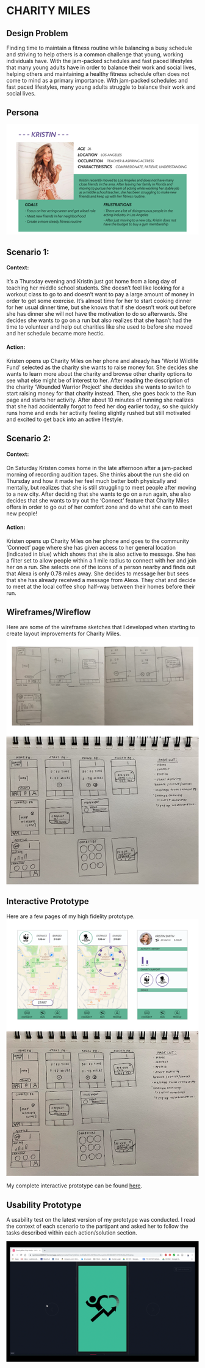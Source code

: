 # CHARITY MILES

## Design Problem
Finding time to maintain a fitness routine while balancing a busy schedule and striving to help others is a common challenge that young, working individuals have. 
With the jam-packed schedules and fast paced lifestyles that many young adults have in order to balance their work and social lives, helping others and maintaining a healthy fitness schedule often does not come to mind as a primary importance.
With jam-packed schedules and fast paced lifestyles, many young adults struggle to balance their work and social lives.


## Persona
![Persona](https://github.com/sydnieso/DH150-SydnieSo-FinalProject/blob/master/Persona.png)

## Scenario 1:
#### Context:
It’s a Thursday evening and Kristin just got home from a long day of teaching her middle school students. She doesn’t feel like looking for a workout class to go to and doesn’t want to pay a large amount of money in order to get some exercise. It’s almost time for her to start cooking dinner for her usual dinner time, but she knows that if she doesn’t work out before she has dinner she will not have the motivation to do so afterwards. She decides she wants to go on a run but also realizes that she hasn’t had the time to volunteer and help out charities like she used to before she moved and her schedule became more hectic.

#### Action:
Kristen opens up Charity Miles on her phone and already has 'World Wildlife Fund’ selected as the charity she wants to raise money for. She decides she wants to learn more about the charity and browse other charity options to see what else might be of interest to her. After reading the description of the charity ‘Wounded Warrior Project’ she decides she wants to switch to start raising money for that charity instead. Then, she goes back to the Run page and starts her activity. After about 10 minutes of running she realizes that she had accidentally forgot to feed her dog earlier today, so she quickly runs home and ends her activity feeling slightly rushed but still motivated and excited to get back into an active lifestyle. 

## Scenario 2:
#### Context:
On Saturday Kristen comes home in the late afternoon after a jam-packed morning of recording audition tapes. She thinks about the run she did on Thursday and how it made her feel much better both physically and mentally, but realizes that she is still struggling to meet people after moving to a new city. After deciding that she wants to go on a run again, she also decides that she wants to try out the ‘Connect’ feature that Charity Miles offers in order to go out of her comfort zone and do what she can to meet new people!

#### Action:
Kristen opens up Charity Miles on her phone and goes to the community ‘Connect’ page where she has given access to her general location (indicated in blue) which shows that she is also active to message. She has a filter set to allow people within a 1 mile radius to connect with her and join her on a run. She selects one of the icons of a person nearby and finds out that Alexa is only 0.78 miles away. She decides to message her but sees that she has already received a message from Alexa. They chat and decide to meet at the local coffee shop half-way between their homes before their run.

## Wireframes/Wireflow
Here are some of the wireframe sketches that I developed when starting to create layout improvements for Charity Miles.
![Wireframe Sketch 1](https://github.com/sydnieso/DH150-SydnieSo-FinalProject/blob/master/Wireframe%20Sketch%201.png)
![Wireframe Sketch 2](https://github.com/sydnieso/DH150-SydnieSo-FinalProject/blob/master/WireframeSketch2.jpg)

## Interactive Prototype
Here are a few pages of my high fidelity prototype.
![Prototype Cluster 1](https://github.com/sydnieso/DH150-SydnieSo-FinalProject/blob/master/Prototype%20Cluster%201.png)
![Prototype Cluster 2](https://github.com/sydnieso/DH150-SydnieSo-FinalProject/blob/master/Wireframe%20Sketch%202.png)

My complete interactive prototype can be found [here](https://sydnieso288937.invisionapp.com/overview/CharityMiles-ck40elkcl03v5019cszthuxye/screens?v=GRDyNZXlsy9Qvy0Q6i12AA%3D%3D&linkshare=urlcopied).

## Usability Prototype
A usability test on the latest version of my prototype was conducted. I read the context of each scenario to the partipant and asked her to follow the tasks described within each action/solution section.

[![Usability Test Video](https://github.com/sydnieso/DH150-SydnieSo-FinalProject/blob/master/Usability%20Test%20Video%20Image.png)](https://youtu.be/OO3vSINqV98)


